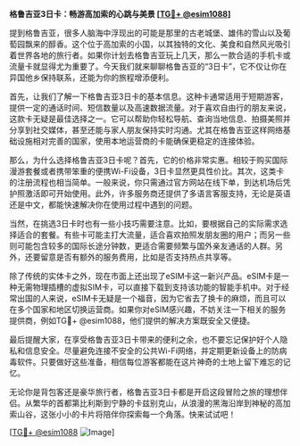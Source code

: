 **格鲁吉亚3日卡：畅游高加索的心跳与美景 [[TG💪+ @esim1088](https://t.me/s/esim1088)]**

提到格鲁吉亚，很多人脑海中浮现出的可能是那里的古老城堡、雄伟的雪山以及葡萄园飘来的醇香。这个位于高加索的小国，以其独特的文化、美食和自然风光吸引着世界各地的旅行者。如果你计划去格鲁吉亚玩上几天，那么一款合适的手机卡或流量卡就显得尤为重要了。今天我们就来聊聊格鲁吉亚的“3日卡”，它不仅让你在异国他乡保持联系，还能为你的旅程增添便利。

首先，让我们了解一下格鲁吉亚3日卡的基本信息。这种卡通常适用于短期游客，提供一定的通话时间、短信数量以及高速数据流量。对于喜欢自由行的朋友来说，这款卡无疑是最佳选择之一。它可以帮助你轻松导航、查询当地信息、拍摄美照并分享到社交媒体，甚至还能与家人朋友保持实时沟通。尤其在格鲁吉亚这样网络基础设施相对完善的国家，使用本地运营商的卡能确保更稳定的连接体验。

那么，为什么选择格鲁吉亚3日卡呢？首先，它的价格非常实惠。相较于购买国际漫游套餐或者携带笨重的便携Wi-Fi设备，3日卡显然更具性价比。其次，这类卡的注册流程也相当简单。一般来说，你只需通过官方网站在线下单，到达机场后凭护照激活即可开始使用。此外，许多服务商还提供了多语言客服支持，无论是英语还是中文，都能快速解决你在使用过程中遇到的问题。

当然，在挑选3日卡时也有一些小技巧需要注意。比如，要根据自己的实际需求选择适合的套餐。有些卡可能主打大流量，适合喜欢拍照发朋友圈的用户；而另一些则可能包含较多的国际长途分钟数，更适合需要频繁与国外亲友通话的人群。另外，还要留意是否有额外的服务费用，比如是否支持热点共享等。

除了传统的实体卡之外，现在市面上还出现了eSIM卡这一新兴产品。eSIM卡是一种无需物理插槽的虚拟SIM卡，可以直接下载到支持该功能的智能手机中。对于经常出国的人来说，eSIM卡无疑是一个福音，因为它省去了换卡的麻烦，而且可以在多个国家和地区切换运营商。如果你对eSIM感兴趣，不妨关注一下相关的服务提供商，例如TG💪+ @esim1088，他们提供的解决方案既安全又便捷。

最后提醒大家，在享受格鲁吉亚3日卡带来的便利之余，也不要忘记保护好个人隐私和信息安全。尽量避免连接不安全的公共Wi-Fi网络，并定期更新设备上的防病毒软件。只要做好这些准备，相信每位游客都能在这片神奇的土地上留下难忘的记忆。

无论你是背包客还是豪华旅行者，格鲁吉亚3日卡都是开启这段冒险之旅的理想伴侣。从繁华的首都第比利斯到宁静的卡兹别克山，从浪漫的黑海沿岸到神秘的高加索山谷，这张小小的卡片将陪伴你探索每一个角落。快来试试吧！

[[TG💪+ @esim1088](https://t.me/s/esim1088) ![Image](https://i.postimg.cc/4NQfJmqS/Snipaste-2025-05-13-00-14-12.png)]